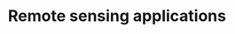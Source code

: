 ---
title: "Remote sensing applications"
image: "/images/code/data.webp"
link: "soft_rs.html"
weight: 5
draft: false
---